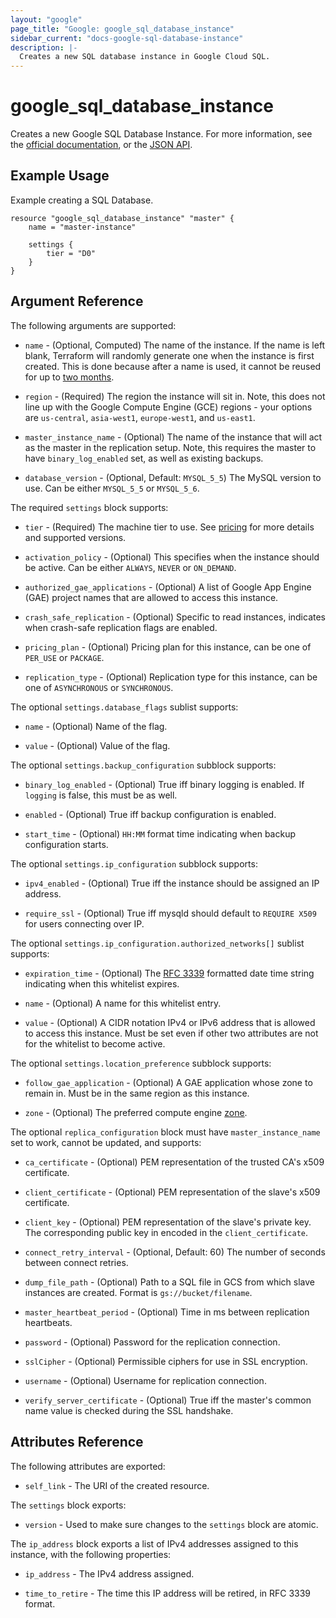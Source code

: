 ```yaml
---
layout: "google"
page_title: "Google: google_sql_database_instance"
sidebar_current: "docs-google-sql-database-instance"
description: |-
  Creates a new SQL database instance in Google Cloud SQL.
---
```


# google\_sql\_database\_instance

Creates a new Google SQL Database Instance. For more information, see the [official documentation](https://cloud.google.com/sql/), or the [JSON API](https://cloud.google.com/sql/docs/admin-api/v1beta4/instances).

## Example Usage

Example creating a SQL Database.

```
resource "google_sql_database_instance" "master" {
    name = "master-instance"

    settings {
        tier = "D0"
    }
}
```

## Argument Reference

The following arguments are supported:

* `name` - (Optional, Computed) The name of the instance. If the name is left
  blank, Terraform will randomly generate one when the instance is first
  created. This is done because after a name is used, it cannot be reused 
  for up to [two months](https://cloud.google.com/sql/docs/delete-instance).

* `region` - (Required) The region the instance will sit in. Note, this does
  not line up with the Google Compute Engine (GCE) regions - your options are
  `us-central`, `asia-west1`, `europe-west1`, and `us-east1`.

* `master_instance_name` - (Optional) The name of the instance that will act as
  the master in the replication setup. Note, this requires the master to have
  `binary_log_enabled` set, as well as existing backups.

* `database_version` - (Optional, Default: `MYSQL_5_5`) The MySQL version to
  use. Can be either `MYSQL_5_5` or `MYSQL_5_6`.

The required `settings` block supports:

* `tier` - (Required) The machine tier to use. See
  [pricing](https://cloud.google.com/sql/pricing) for more details and
  supported versions.

* `activation_policy` - (Optional) This specifies when the instance should be
  active. Can be either `ALWAYS`, `NEVER` or `ON_DEMAND`.

* `authorized_gae_applications` - (Optional) A list of Google App Engine (GAE) project names that
  are allowed to access this instance.

* `crash_safe_replication` - (Optional) Specific to read instances, indicates
  when crash-safe replication flags are enabled.

* `pricing_plan` - (Optional) Pricing plan for this instance, can be one of
  `PER_USE` or `PACKAGE`.

* `replication_type` - (Optional) Replication type for this instance, can be one of
  `ASYNCHRONOUS` or `SYNCHRONOUS`.

The optional `settings.database_flags` sublist supports:

* `name` - (Optional) Name of the flag.

* `value` - (Optional) Value of the flag.

The optional `settings.backup_configuration` subblock supports:

* `binary_log_enabled` - (Optional) True iff binary logging is enabled. If
  `logging` is false, this must be as well.

* `enabled` - (Optional) True iff backup configuration is enabled.

* `start_time` - (Optional) `HH:MM` format time indicating when backup
  configuration starts.

The optional `settings.ip_configuration` subblock supports:

* `ipv4_enabled` - (Optional) True iff the instance should be assigned an IP
  address.

* `require_ssl` - (Optional) True iff mysqld should default to `REQUIRE X509`
  for users connecting over IP.

The optional `settings.ip_configuration.authorized_networks[]` sublist supports:

* `expiration_time` - (Optional) The [RFC
  3339](https://tools.ietf.org/html/rfc3339) formatted date time string
  indicating when this whitelist expires.

* `name` - (Optional) A name for this whitelist entry.

* `value` - (Optional) A CIDR notation IPv4 or IPv6 address that is allowed to
  access this instance. Must be set even if other two attributes are not for
  the whitelist to become active.

The optional `settings.location_preference` subblock supports:

* `follow_gae_application` - (Optional) A GAE application whose zone to remain
  in. Must be in the same region as this instance.

* `zone` - (Optional) The preferred compute engine
  [zone](https://cloud.google.com/compute/docs/zones?hl=en).

The optional `replica_configuration` block must have
`master_instance_name` set to work, cannot be updated, and supports:

* `ca_certificate` - (Optional) PEM representation of the trusted CA's x509
  certificate.

* `client_certificate` - (Optional) PEM representation of the slave's x509
  certificate.

* `client_key` - (Optional) PEM representation of the slave's private key.
  The corresponding public key in encoded in the `client_certificate`.

* `connect_retry_interval` - (Optional, Default: 60) The number of seconds
  between connect retries.

* `dump_file_path` - (Optional) Path to a SQL file in GCS from which slave
  instances are created. Format is `gs://bucket/filename`.

* `master_heartbeat_period` - (Optional) Time in ms between replication
  heartbeats.

* `password` - (Optional) Password for the replication connection.

* `sslCipher` - (Optional) Permissible ciphers for use in SSL encryption.

* `username` - (Optional) Username for replication connection.

* `verify_server_certificate` - (Optional) True iff the master's common name
  value is checked during the SSL handshake.

## Attributes Reference

The following attributes are exported:

* `self_link` - The URI of the created resource.

The `settings` block exports:

* `version` - Used to make sure changes to the `settings` block are atomic.

The `ip_address` block exports a list of IPv4 addresses assigned to this
instance, with the following properties:

* `ip_address` - The IPv4 address assigned.

* `time_to_retire` - The time this IP address will be retired, in RFC 3339
  format.
